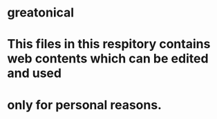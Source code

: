# greatonical
# This files in this respitory contains web contents which can be edited and used
# only for personal reasons. 
